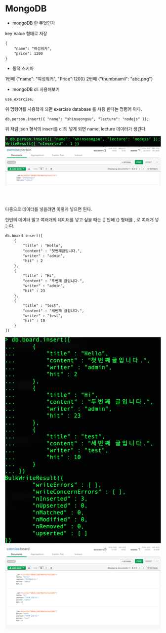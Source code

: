 # MongoDB

- mongoDB 란 무엇인가

key Value 형태로 저장

```
{
    "name": "여성워커",
    "price": 1200
}
```

- 동적 스키마

1번째 {"name": "여성워커", "Price":1200}
2번째 {"thumbnamil": "abc.png"}



- mongoDB cli 사용해보기

```
use exercise;
```

위 명령어를 사용학게 되면 exercise database 를 사용 한다는 명령어 이다.

```
db.person.insert({ "name": "shinseongsu", "lecture": "nodejs" });
```

위 처럼 json 형식의 insert를 cli의 넣게 되면 name, lecture 데이터가 생긴다.

![insert](Resource/insert.png)
![moongo](Resource/mongo_Campass.png)

<br>
<br>

다중으로 데이터를 넣을려면 이렇게 넣으면 된다.


한번의 데이터 말고 여러개의 데이터를 넣고 싶을 때는 [] 안에 {} 형태를 , 로 여러개 넣는다.

```
db.board.insert([
    {
        "title" : "Hello",
        "content" : "첫번째글입니다.",
        "writer" : "admin",
        "hit" : 2
    },
    {
        "title" : "Hi",
        "content" : "두번째 글입니다.",
        "writer" : "admin",
        "hit" : 23
    },
    {
        "title" : "test",
        "content" : "세번째 글입니다.",
        "writer" : "test",
        "hit" : 10
    }
])
```

![inserts](Resource/mongo_inserts.png)
![mongo](Resource/mongo_Campass1.png)